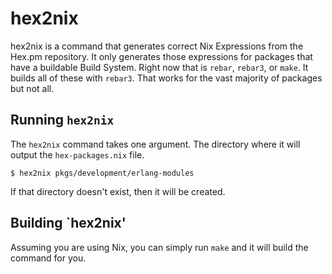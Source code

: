 
hex2nix
=======

hex2nix is a command that generates correct Nix Expressions from the
Hex.pm repository. It only generates those expressions for packages
that have a buildable Build System. Right now that is `rebar`,
`rebar3`, or `make`. It builds all of these with `rebar3`. That works
for the vast majority of packages but not all.

## Running `hex2nix`

The `hex2nix` command takes one argument. The directory where it will
output the `hex-packages.nix` file.

    $ hex2nix pkgs/development/erlang-modules

If that directory doesn't exist, then it will be created.

## Building `hex2nix'

Assuming you are using Nix, you can simply run `make` and it will
build the command for you.
